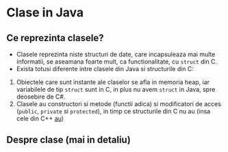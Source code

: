 # Clase in Java
## Ce reprezinta clasele?
- Clasele reprezinta niste structuri de date, care incapsuleaza mai multe informatii, se aseamana foarte mult, ca functionalitate, cu `struct` din C.
- Exista totusi diferente intre clasele din Java si structurile din C:
1) Obiectele care sunt instante ale claselor se afla in memoria heap, iar variabilele de tip `struct` sunt in C, in plus nu avem `struct` in Java, spre deosebire de C#.
2) Clasele au constructori si metode (functii adica) si modificatori de acces (`public`, `private` si `protected`), in timp ce structurile din C nu au (insa cele din C++ [au](https://www.geeksforgeeks.org/difference-c-structures-c-structures/))

## Despre clase (mai in detaliu)
